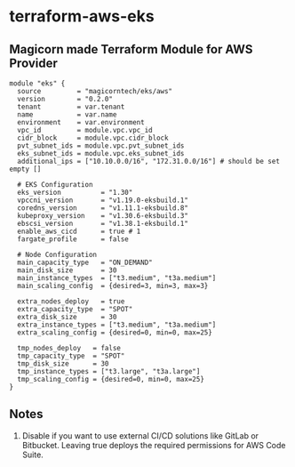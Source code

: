 # terraform-aws-eks

Magicorn made Terraform Module for AWS Provider
--
```
module "eks" {
  source         = "magicorntech/eks/aws"
  version        = "0.2.0"
  tenant         = var.tenant
  name           = var.name
  environment    = var.environment
  vpc_id         = module.vpc.vpc_id
  cidr_block     = module.vpc.cidr_block
  pvt_subnet_ids = module.vpc.pvt_subnet_ids
  eks_subnet_ids = module.vpc.eks_subnet_ids
  additional_ips = ["10.10.0.0/16", "172.31.0.0/16"] # should be set empty []

  # EKS Configuration
  eks_version          = "1.30"
  vpccni_version       = "v1.19.0-eksbuild.1"
  coredns_version      = "v1.11.1-eksbuild.8"
  kubeproxy_version    = "v1.30.6-eksbuild.3"
  ebscsi_version       = "v1.38.1-eksbuild.1"
  enable_aws_cicd      = true # 1
  fargate_profile      = false

  # Node Configuration
  main_capacity_type   = "ON_DEMAND"
  main_disk_size       = 30
  main_instance_types  = ["t3.medium", "t3a.medium"]
  main_scaling_config  = {desired=3, min=3, max=3}

  extra_nodes_deploy   = true
  extra_capacity_type  = "SPOT"
  extra_disk_size      = 30
  extra_instance_types = ["t3.medium", "t3a.medium"]
  extra_scaling_config = {desired=0, min=0, max=25}

  tmp_nodes_deploy   = false
  tmp_capacity_type  = "SPOT"
  tmp_disk_size      = 30
  tmp_instance_types = ["t3.large", "t3a.large"]
  tmp_scaling_config = {desired=0, min=0, max=25}
}
```

## Notes
1) Disable if you want to use external CI/CD solutions like GitLab or Bitbucket. Leaving true deploys the required permissions for AWS Code Suite.